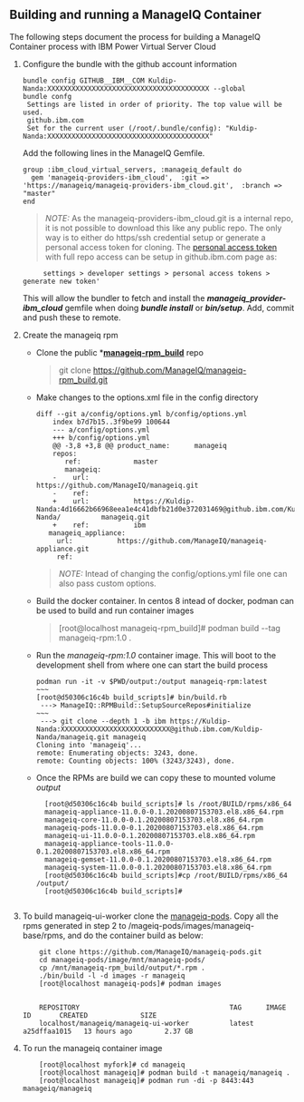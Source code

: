 ## Building and running a ManageIQ Container 

The following steps document the process for building a ManageIQ Container process with IBM Power Virtual Server Cloud

1. Configure the bundle with the github account information
    ```
    bundle config GITHUB__IBM__COM Kuldip-Nanda:XXXXXXXXXXXXXXXXXXXXXXXXXXXXXXXXXXXXXXXX --global
    bundle confg
     Settings are listed in order of priority. The top value will be used.
     github.ibm.com
     Set for the current user (/root/.bundle/config): "Kuldip-Nanda:XXXXXXXXXXXXXXXXXXXXXXXXXXXXXXXXXXXXXXXX"
    ```
   Add the following lines in the ManageIQ Gemfile.<span style="color:red">
	```
	group :ibm_cloud_virtual_servers, :manageiq_default do
  	  gem 'manageiq-providers-ibm_cloud',  :git => 'https://manageiq/manageiq-providers-ibm_cloud.git',  :branch => "master"
	end
	```
	
   > *NOTE:* As the manageiq-providers-ibm_cloud.git is a internal repo, it is not possible to download this like any public repo. The only way is to either do https/ssh credential setup or generate a personal access token for cloning. The [personal access token](https://docs.github.com/en/github/authenticating-to-github/creating-a-personal-access-token) with full repo access can be setup in github.ibm.com page as:

			settings > developer settings > personal access tokens > generate new token'

	This will allow the bundler to fetch and install the ***manageiq_provider-ibm_cloud*** gemfile when doing ***bundle install*** or ***bin/setup***. 
	Add, commit and push these to remote.

2.	Create the manageiq rpm
	- Clone the public ***[manageiq-rpm_build](https://github.com/ManageIQ/manageiq-rpm_build)** repo
		> git clone https://github.com/ManageIQ/manageiq-rpm_build.git 
	- Make changes to the options.xml file in the config directory
		```
		diff --git a/config/options.yml b/config/options.yml
			index b7d7b15..3f9be99 100644
			--- a/config/options.yml
			+++ b/config/options.yml
			@@ -3,8 +3,8 @@ product_name:      manageiq
 			repos:
			   ref:             master
			   manageiq:
			-    url:           https://github.com/ManageIQ/manageiq.git
			-    ref:
			+    url:           https://Kuldip-Nanda:4d16662b66968eea1e4c41dbfb21d0e372031469@github.ibm.com/Kuldip-Nanda/			manageiq.git
			+    ref:           ibm
		   manageiq_appliance:
		     url:           https://github.com/ManageIQ/manageiq-appliance.git
		     ref:
		```
		>*NOTE:* Intead of changing the config/options.yml file one can also pass custom options. 

	- Build the docker container.
		In centos 8 intead of docker, podman can be used to build  and run container images 
		
		> [root@localhost manageiq-rpm_build]# podman build --tag manageiq-rpm:1.0 .

	- Run the *manageiq-rpm:1.0* container image. This will boot to the development shell from where one can start the build process
		```
		podman run -it -v $PWD/output:/output manageiq-rpm:latest
        ~~~
        [root@d50306c16c4b build_scripts]# bin/build.rb
		 ---> ManageIQ::RPMBuild::SetupSourceRepos#initialize
		~~~
		 ---> git clone --depth 1 -b ibm https://Kuldip-Nanda:XXXXXXXXXXXXXXXXXXXXXXXXXXX@github.ibm.com/Kuldip-Nanda/manageiq.git manageiq
		Cloning into 'manageiq'...
		remote: Enumerating objects: 3243, done.
		remote: Counting objects: 100% (3243/3243), done.

		```

	- Once the RPMs are build we can copy these to mounted volume  *output* 

      ```
		[root@d50306c16c4b build_scripts]# ls /root/BUILD/rpms/x86_64
		manageiq-appliance-11.0.0-0.1.20200807153703.el8.x86_64.rpm        
		manageiq-core-11.0.0-0.1.20200807153703.el8.x86_64.rpm   
		manageiq-pods-11.0.0-0.1.20200807153703.el8.x86_64.rpm    
		manageiq-ui-11.0.0-0.1.20200807153703.el8.x86_64.rpm
		manageiq-appliance-tools-11.0.0-0.1.20200807153703.el8.x86_64.rpm  
		manageiq-gemset-11.0.0-0.1.20200807153703.el8.x86_64.rpm  
		manageiq-system-11.0.0-0.1.20200807153703.el8.x86_64.rpm
		[root@d50306c16c4b build_scripts]#cp /root/BUILD/rpms/x86_64 /output/
		[root@d50306c16c4b build_scripts]#
	```

3. To build manageiq-ui-worker clone the [manageiq-pods](https://github.com/ManageIQ/manageiq-pods). Copy all the rpms generated in step 2 to /mageiq-pods/images/manageiq-base/rpms, and do the container build as below:
	``` 
		git clone https://github.com/ManageIQ/manageiq-pods.git
		cd manageiq-pods/image/mnt/manageiq-pods/
		cp /mnt/manageiq-rpm_build/output/*.rpm .
		./bin/build -l -d images -r manageiq
		[root@localhost manageiq-pods]# podman images


		REPOSITORY                                     TAG      IMAGE ID       CREATED             SIZE
		localhost/manageiq/manageiq-ui-worker          latest   a25dffaa1015   13 hours ago        2.37 GB
	```
4. To run the manageiq container image 
	```
		[root@localhost myfork]# cd manageiq
		[root@localhost manageiq]# podman build -t manageiq/manageiq .
		[root@localhost manageiq]# podman run -di -p 8443:443 manageiq/manageiq
	```
        


		 

				 
